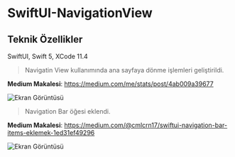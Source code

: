 # SwiftUI-NavigationView

## Teknik Özellikler ##

SwiftUI, Swift 5, XCode 11.4


> Navigatin View kullanımında ana sayfaya dönme işlemleri geliştirildi.

**Medium Makalesi**: https://medium.com/me/stats/post/4ab009a39677

![Ekran Görüntüsü](https://github.com/cmlcrn17/SwiftUI-NavigationView/blob/master/SwiftUI-NavigationView.gif)




> Navigation Bar öğesi eklendi.

**Medium Makalesi**: https://medium.com/@cmlcrn17/swiftui-navigation-bar-items-eklemek-1ed31ef49296

![Ekran Görüntüsü](https://github.com/cmlcrn17/SwiftUI-NavigationView/blob/master/SwiftUI-NavBarItems.gif)
